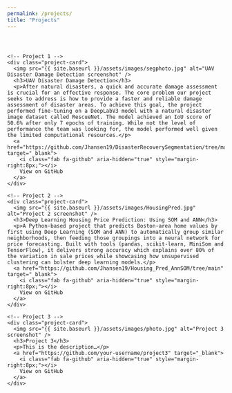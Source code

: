 ```yaml
---
permalink: /projects/
title: "Projects"
---
```


<!-- page-specific tweaks – no background here -->
<style>
  /* === Projects Grid (vertical stack with spacing) === */
  .projects-grid {
    display: grid;
    grid-template-columns: 1fr;
    row-gap: 40px;   /* ↑ space between each project card */
    margin: 40px auto; /* optional top/bottom margin, center grid */
    max-width: 800px;
  }

  /* === Individual Project Cards (frosted-glass look) === */
  .project-card {
    background: rgba(0, 0, 0, 0.5);       /* semi-transparent dark */
    backdrop-filter: blur(8px);           /* blur behind the card */
    border: 1px solid rgba(255, 255, 255, 0.5);
    border-radius: 12px;
    padding: 40px;
    color: #fff;
  }

  .project-card img {
    width: 100%;
    max-width: 400px;
    height: auto;
    border-radius: 8px;
    margin-bottom: 15px;
    display: inline-block;
  }

  .project-card h3 {
    margin-top: 0;
    margin-bottom: 32px;  /* ↑ add space between title and paragraph */
  }

  .project-card p {
    line-height: 1.5;
  }

  .project-card a {
    display: inline-block;
    margin-top: 15px;
    padding: 8px 16px;
    text-decoration: none;
    color: #fff;
    border: 1px solid #fff;
    border-radius: 8px;
  }
</style>

<div class="projects-page">
  <div class="projects-grid">

    <!-- Project 1 -->
    <div class="project-card">
      <img src="{{ site.baseurl }}/assets/images/segphoto.jpg" alt="UAV Disaster Damage Detection screenshot" />
      <h3>UAV Disaster Damage Detection</h3>
      <p>After natural disasters, a quick and accurate damage assessment is crucial for an effective response. The core problem our project seeks to address is how to provide a faster and reliable damage assessment of disaster areas. To achieve this goal, the project performed fine-tuning on a DeepLabV3 model with a natural disaster image dataset called RescueNet. The model achieved an IoU score of 50.6% after only 7 epochs of training. While not the level of performance the team was looking for, the model performed well given the limited computational resources.</p>
      <a href="https://github.com/Jhansen19/DisasterRecoverySegmentation/tree/main" target="_blank">
        <i class="fab fa-github" aria-hidden="true" style="margin-right:8px;"></i>
        View on GitHub
      </a>
    </div>

    <!-- Project 2 -->
    <div class="project-card">
      <img src="{{ site.baseurl }}/assets/images/HousingPred.jpg" alt="Project 2 screenshot" />
      <h3>Deep Learning Housing Price Prediction: Using SOM and ANN</h3>
      <p>A Python-based project that predicts Boston-area home values by first using Deep Learning (SOM and ANN) to automatically group similar neighborhoods, then feeding those groupings into a neural network for price forecasting. Built with tools (pandas, scikit-learn, MiniSom and TensorFlow), it delivers strong accuracy which explains over 80% of the variation in sale prices while showcasing how unsupervised clustering can bolster deep learning models.</p>
      <a href="https://github.com/Jhansen19/Housing_Pred_AnnSOM/tree/main" target="_blank">
        <i class="fab fa-github" aria-hidden="true" style="margin-right:8px;"></i>
        View on GitHub
      </a>
    </div>

    <!-- Project 3 -->
    <div class="project-card">
      <img src="{{ site.baseurl }}/assets/images/photo.jpg" alt="Project 3 screenshot" />
      <h3>Project 3</h3>
      <p>This is the description…</p>
      <a href="https://github.com/your-username/project3" target="_blank">
        <i class="fab fa-github" aria-hidden="true" style="margin-right:8px;"></i>
        View on GitHub
      </a>
    </div>

  </div>
</div>



